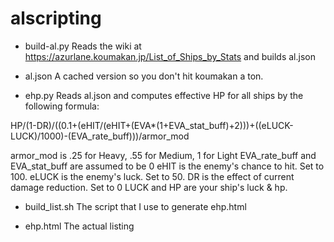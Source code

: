 # alscripting

- build-al.py
Reads the wiki at https://azurlane.koumakan.jp/List_of_Ships_by_Stats and
builds al.json

- al.json
A cached version so you don't hit koumakan a ton.

- ehp.py
Reads al.json and computes effective HP for all ships by the following formula:

HP/(1-DR)/((0.1+(eHIT/(eHIT+(EVA*(1+EVA_stat_buff)+2)))+((eLUCK-LUCK)/1000)-(EVA_rate_buff)))/armor_mod

armor_mod is .25 for Heavy, .55 for Medium, 1 for Light
EVA_rate_buff and EVA_stat_buff are assumed to be 0
eHIT is the enemy's chance to hit.  Set to 100.
eLUCK is the enemy's luck.  Set to 50.
DR is the effect of current damage reduction.  Set to 0
LUCK and HP are your ship's luck & hp.

- build_list.sh
The script that I use to generate ehp.html

- ehp.html
The actual listing
